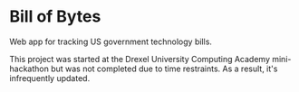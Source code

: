 Bill of Bytes
=========

Web app for tracking US government technology bills.

This project was started at the Drexel University Computing Academy mini-hackathon but was not completed due to time restraints. As a result, it's infrequently updated.